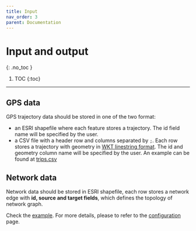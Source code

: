 ```yaml
---
title: Input
nav_order: 3
parent: Documentation
---
```


# Input and output
{: .no_toc }

1. TOC
{:toc}

---

## GPS data

GPS trajectory data should be stored in one of the two format:
- an ESRI shapefile where each feature stores a trajectory. The id field name will be specified by the user.
- a CSV file with a header row and columns separated by `;`. Each row stores a trajectory with geometry in [WKT linestring format](https://en.wikipedia.org/wiki/Well-known_text_representation_of_geometry). The id and geometry column name will be specified by the user. An example can be found at [trips.csv](https://github.com/cyang-kth/fmm/blob/master/example/data/trips.csv)

## Network data

Network data should be stored in ESRI shapefile, each row stores a network edge with **id, source and target fields**, which defines the topology of network graph.

Check the [example](/docs/example). For more details, please to refer to the [configuration](/docs/documentation/configuration) page.
